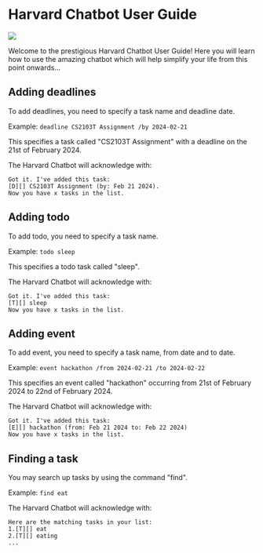 # Harvard Chatbot User Guide

<img src="/Users/chengyu/ip/docs/Ui.png"/>

Welcome to the prestigious Harvard Chatbot User Guide! Here you will learn how to use the amazing chatbot which will 
help simplify your life from this point onwards...

## Adding deadlines

To add deadlines, you need to specify a task name and deadline date.

Example: `deadline CS2103T Assignment /by 2024-02-21`

This specifies a task called "CS2103T Assignment" with a deadline on the 21st of February 2024.

The Harvard Chatbot will acknowledge with:

```
Got it. I've added this task:
[D][] CS2103T Assignment (by: Feb 21 2024). 
Now you have x tasks in the list.
```

## Adding todo

To add todo, you need to specify a task name.

Example: `todo sleep`

This specifies a todo task called "sleep".

The Harvard Chatbot will acknowledge with:

```
Got it. I've added this task:
[T][] sleep
Now you have x tasks in the list.
```


## Adding event

To add event, you need to specify a task name, from date and to date.

Example: `event hackathon /from 2024-02-21 /to 2024-02-22`

This specifies an event called "hackathon" occurring from 21st of February 2024 to 22nd of February 2024.

The Harvard Chatbot will acknowledge with:

```
Got it. I've added this task:
[E][] hackathon (from: Feb 21 2024 to: Feb 22 2024) 
Now you have x tasks in the list.
```


## Finding a task

You may search up tasks by using the command "find".

Example: `find eat`

The Harvard Chatbot will acknowledge with:

```
Here are the matching tasks in your list:
1.[T][] eat
2.[T][] eating
...
```
